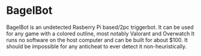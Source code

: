 # BagelBot
BagelBot is an undetected Rasberry Pi based/2pc triggerbot. It can be used for any game with a colored outline, most notably Valorant and Overwatch
It runs no software on the host computer and can be built for about $100.
It should be impossible for any anticheat to ever detect it non-heuristically.
